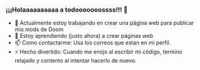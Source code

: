 ### ¡¡¡Holaaaaaaaaaa a todooooooossss!!! 👋
- 🔭 Actualmente estoy trabajando en crear una página web para publicar mis mods de Doom
- 🌱 Estoy aprendiendo (justo ahora) a crear páginas web
- 📫 Como contactarme: Usa los correos que estan en mi perfil.
- ⚡ Hecho divertido: Cuando me enojo al escribir mi código, termino relajado y contento al intentar hacerlo de nuevo.
